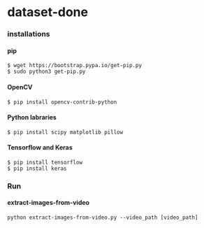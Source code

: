 # dataset-done

### installations

#### pip
```
$ wget https://bootstrap.pypa.io/get-pip.py
$ sudo python3 get-pip.py
```
#### OpenCV
```$ pip install opencv-contrib-python```
#### Python labraries
```$ pip install scipy matplotlib pillow```
#### Tensorflow and Keras
```
$ pip install tensorflow
$ pip install keras
```

### Run
#### extract-images-from-video
```python extract-images-from-video.py --video_path [video_path]```
